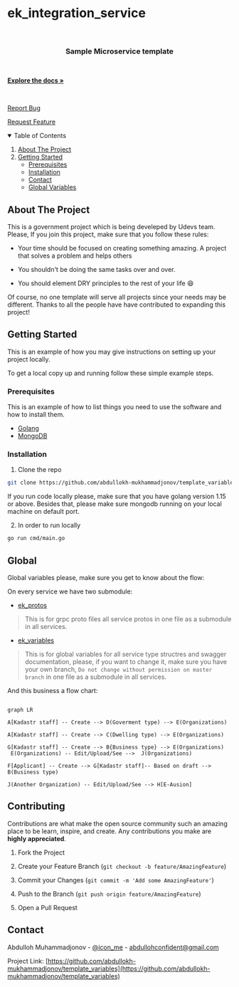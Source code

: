 
  

# ek_integration_service

  

  

<br  />

<p  align="center">

  

<a  href=" https://github.com/abdullokh-mukhammadjonov/template_variables"></a>

  

<h3  align="center">Sample Microservice template</h3>

<p  align="center">

<br  />

<a  href=" https://github.com/abdullokh-mukhammadjonov/template_variables"><strong>Explore the docs »</strong></a>

  

<br  />


<a  href=" https://github.com/abdullokh-mukhammadjonov/template_variables/issues">Report Bug</a>

  

<a  href=" https://github.com/abdullokh-mukhammadjonov/template_variables/issues">Request Feature</a>

  

<!-- TABLE OF CONTENTS -->

<details  open="open">

  

<summary>Table of Contents</summary>

  

<ol>

  

<li><a  href="#about-the-project">About The Project</a></li>

<li><a  href="#getting-started">Getting Started</a><ul>

<li><a  href="#prerequisites">Prerequisites</a></li>

<li><a  href="#installation">Installation</a></li>

<li><a  href="#contact">Contact</a></li>

<li><a  href="#global">Global Variables</a></li>

</ol>

  

</details>

  

  

<!-- ABOUT THE PROJECT -->

  

## About The Project

  

This is a government project which is being develeped by Udevs team. Please, If you join this project, make sure that you follow these rules:

  

* Your time should be focused on creating something amazing. A project that solves a problem and helps others

* You shouldn't be doing the same tasks over and over.

  

* You should element DRY principles to the rest of your life :smile:

  

Of course, no one template will serve all projects since your needs may be different. Thanks to all the people have have contributed to expanding this project!

  

<!-- GETTING STARTED -->

  

## Getting Started

  
  

This is an example of how you may give instructions on setting up your project locally.

  

To get a local copy up and running follow these simple example steps.


  
  

### Prerequisites

  

This is an example of how to list things you need to use the software and how to install them.

  

  

*  [Golang](https://golang.org/)
* [MongoDB](https://www.mongodb.com/)

### Installation


1. Clone the repo

  

```sh
git clone https://github.com/abdullokh-mukhammadjonov/template_variables.git
```

If you run code locally please, make sure that you have golang version 1.15 or above. Besides that, please make sure mongodb running on your local machine on default port.

  

2. In order to run locally

  

```sh
go run cmd/main.go
```



  
## Global

  

Global variables please, make sure you get to know about the flow:

 On every service we have two submodule:
 
* [ek_protos](https://github.com/abdullokh-mukhammadjonov/template_protos)
> This is for grpc proto files all service protos in one file as a submodule in all services.
* [ek_variables](https://github.com/abdullokh-mukhammadjonov/template_variables)
> This is for global variables for all service type structres and swagger documentation, please, if you want to change it, make sure you have your own branch, ```Do not change without permission on master branch``` in one file as a submodule in all services.


And this business a flow chart:

  

```mermaid

graph LR

A[Kadastr staff] -- Create --> D(Goverment type) --> E(Organizations)

A[Kadastr staff] -- Create --> C(Dwelling type) --> E(Organizations)

G[Kadastr staff] -- Create --> B{Business type} --> E(Organizations)
 E(Organizations) -- Edit/Upload/See -->  J(Organizations)
 
F[Applicant] -- Create --> G[Kadastr staff]-- Based on draft --> B(Business type) 

J(Another Organization) -- Edit/Upload/See --> H[E-Ausion]
```

  

## Contributing

  

Contributions are what make the open source community such an amazing place to be learn, inspire, and create. Any contributions you make are **highly appreciated**.

  

1. Fork the Project

  

2. Create your Feature Branch (`git checkout -b feature/AmazingFeature`)

  

3. Commit your Changes (`git commit -m 'Add some AmazingFeature'`)

  

4. Push to the Branch (`git push origin feature/AmazingFeature`)

  

5. Open a Pull Request

  
  

<!-- CONTACT -->

  

## Contact

  

  

Abdulloh Muhammadjonov - [@icon_me](abdullohconfident@gmail.com) - abdullohconfident@gmail.com

  

Project Link: [https://github.com/abdullokh-mukhammadjonov/template_variables](https://github.com/abdullokh-mukhammadjonov/template_variables)

  
